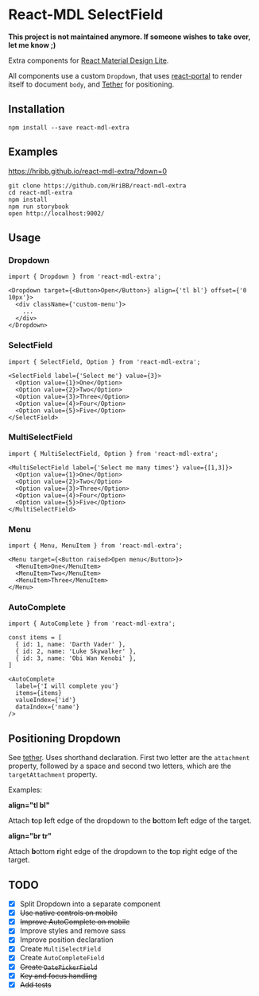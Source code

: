 # React-MDL SelectField

**This project is not maintained anymore. If someone wishes to take over, let me know ;)**

Extra components for [React Material Design Lite](https://github.com/tleunen/react-mdl).

All components use a custom `Dropdown`, that uses [react-portal](https://github.com/tajo/react-portal) to render itself to document `body`, and [Tether](tether.io) for positioning.

## Installation

```
npm install --save react-mdl-extra
```

## Examples

https://hribb.github.io/react-mdl-extra/?down=0

```
git clone https://github.com/HriBB/react-mdl-extra
cd react-mdl-extra
npm install
npm run storybook
open http://localhost:9002/
```

## Usage

### Dropdown

```
import { Dropdown } from 'react-mdl-extra';

<Dropdown target={<Button>Open</Button>} align={'tl bl'} offset={'0 10px'}>
  <div className={'custom-menu'}>
    ...
  </div>
</Dropdown>
```

### SelectField

```
import { SelectField, Option } from 'react-mdl-extra';

<SelectField label={'Select me'} value={3}>
  <Option value={1}>One</Option>
  <Option value={2}>Two</Option>
  <Option value={3}>Three</Option>
  <Option value={4}>Four</Option>
  <Option value={5}>Five</Option>
</SelectField>
```

### MultiSelectField

```
import { MultiSelectField, Option } from 'react-mdl-extra';

<MultiSelectField label={'Select me many times'} value={[1,3]}>
  <Option value={1}>One</Option>
  <Option value={2}>Two</Option>
  <Option value={3}>Three</Option>
  <Option value={4}>Four</Option>
  <Option value={5}>Five</Option>
</MultiSelectField>
```

### Menu

```
import { Menu, MenuItem } from 'react-mdl-extra';

<Menu target={<Button raised>Open menu</Button>}>
  <MenuItem>One</MenuItem>
  <MenuItem>Two</MenuItem>
  <MenuItem>Three</MenuItem>
</Menu>
```

### AutoComplete

```
import { AutoComplete } from 'react-mdl-extra';

const items = [
  { id: 1, name: 'Darth Vader' },
  { id: 2, name: 'Luke Skywalker' },
  { id: 3, name: 'Obi Wan Kenobi' },
]

<AutoComplete
  label={'I will complete you'}
  items={items}
  valueIndex={'id'}
  dataIndex={'name'}
/>
```

## Positioning Dropdown

See [tether](http://tether.io/). Uses shorthand declaration. First two letter are the `attachment` property, followed by a space and second two letters, which are the `targetAttachment` property.

Examples:

**align="tl bl"**

Attach **t**op **l**eft edge of the dropdown to the **b**ottom **l**eft edge of the target.

**align="br tr"**

Attach **b**ottom **r**ight edge of the dropdown to the **t**op **r**ight edge of the target.

## TODO

- [x] Split Dropdown into a separate component
- [x] ~~Use native controls on mobile~~
- [x] ~~Improve AutoComplete on mobile~~
- [x] Improve styles and remove sass
- [x] Improve position declaration
- [x] Create `MultiSelectField`
- [x] Create `AutoCompleteField`
- [x] ~~Create `DatePickerField`~~
- [x] ~~Key and focus handling~~
- [x] ~~Add tests~~
